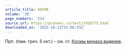 ```yaml
---
article_title: КОСМА
volume: '38'
page_numbers: '214'
source_url: https://pravenc.ru/text/2458775.html
downloaded_at: '2025-10-13T15:06:55Z'
---
```


Прп. (пам. греч. 5 окт.) - см. ст. [Космы монаха видение](<https://pravenc.ru/text/Космы монаха видение.html>).
